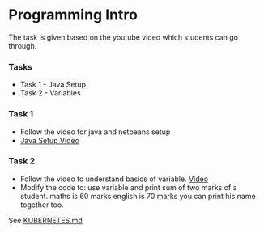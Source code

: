# Programming Intro

The task is given based on the youtube video which students can go through. 
### Tasks
  - Task 1 - Java Setup
  - Task 2 - Variables

### Task 1

  - Follow the video for java and netbeans setup
  - [Java Setup Video](https://www.youtube.com/watch?v=vt7_6HwCFOU)

### Task 2
- Follow the video to understand basics of variable. [Video](https://www.youtube.com/watch?v=3Bf2Y9NBcck)
- Modify the code to: use variable and print sum of two marks of a student. 
maths is 60 marks
english is 70 marks
you can print his name together too. 

See [KUBERNETES.md](https://github.com/joemccann/dillinger/blob/master/KUBERNETES.md)

